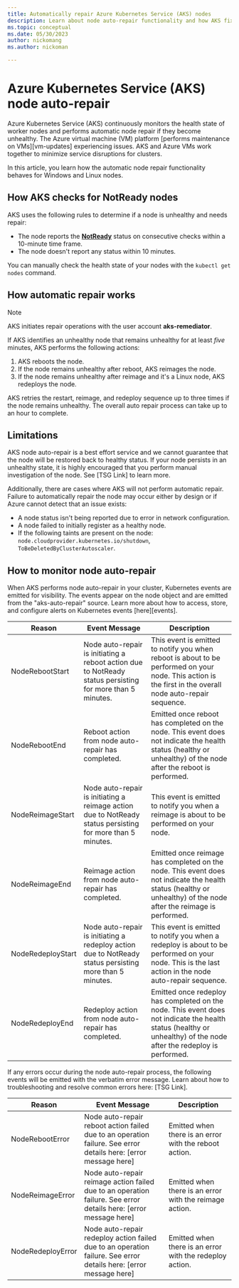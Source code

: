 ```yaml
---
title: Automatically repair Azure Kubernetes Service (AKS) nodes 
description: Learn about node auto-repair functionality and how AKS fixes broken worker nodes.
ms.topic: conceptual
ms.date: 05/30/2023
author: nickomang
ms.author: nickoman

---
```


# Azure Kubernetes Service (AKS) node auto-repair

Azure Kubernetes Service (AKS) continuously monitors the health state of worker nodes and performs automatic node repair if they become unhealthy. The Azure virtual machine (VM) platform [performs maintenance on VMs][vm-updates] experiencing issues. AKS and Azure VMs work together to minimize service disruptions for clusters.

In this article, you learn how the automatic node repair functionality behaves for Windows and Linux nodes.

## How AKS checks for NotReady nodes

AKS uses the following rules to determine if a node is unhealthy and needs repair:

* The node reports the [**NotReady**](https://kubernetes.io/docs/reference/node/node-status/#condition) status on consecutive checks within a 10-minute time frame.
* The node doesn't report any status within 10 minutes.

You can manually check the health state of your nodes with the `kubectl get nodes` command.

## How automatic repair works

> [!NOTE]
> AKS initiates repair operations with the user account **aks-remediator**.

If AKS identifies an unhealthy node that remains unhealthy for at least *five* minutes, AKS performs the following actions:

1. AKS reboots the node.
2. If the node remains unhealthy after reboot, AKS reimages the node.
3. If the node remains unhealthy after reimage and it's a Linux node, AKS redeploys the node.

AKS retries the restart, reimage, and redeploy sequence up to three times if the node remains unhealthy. The overall auto repair process can take up to an hour to complete. 

## Limitations
AKS node auto-repair is a best effort service and we cannot guarantee that the node will be restored back to healthy status. If your node persists in an unhealthy state, it is highly encouraged that you perform manual investigation of the node. See [TSG Link] to learn more.

Additionally, there are cases where AKS will not perform automatic repair. Failure to automatically repair the node may occur either by design or if Azure cannot detect that an issue exists:

* A node status isn't being reported due to error in network configuration.
* A node failed to initially register as a healthy node.
* If the following taints are present on the node: `node.cloudprovider.kubernetes.io/shutdown`, `ToBeDeletedByClusterAutoscaler`.

## How to monitor node auto-repair
When AKS performs node auto-repair in your cluster, Kubernetes events are emitted for visibility. The events appear on the node object and are emitted from the "aks-auto-repair" source. Learn more about how to access, store, and configure alerts on Kubernetes events [here][events].

| Reason | Event Message | Description |
| --- | --- | --- |
| NodeRebootStart | Node auto-repair is initiating a reboot action due to NotReady status persisting for more than 5 minutes. | This event is emitted to notify you when reboot is about to be performed on your node. This action is the first in the overall node auto-repair sequence. |
| NodeRebootEnd | Reboot action from node auto-repair has completed. | Emitted once reboot has completed on the node. This event does not indicate the health status (healthy or unhealthy) of the node after the reboot is performed. |
| NodeReimageStart | Node auto-repair is initiating a reimage action due to NotReady status persisting for more than 5 minutes. | This event is emitted to notify you when a reimage is about to be performed on your node. |
| NodeReimageEnd | Reimage action from node auto-repair has completed. | Emitted once reimage has completed on the node. This event does not indicate the health status (healthy or unhealthy) of the node after the reimage is performed. |
| NodeRedeployStart | Node auto-repair is initiating a redeploy action due to NotReady status persisting more than 5 minutes. | This event is emitted to notify you when a redeploy is about to be performed on your node. This is the last action in the node auto-repair sequence. |
| NodeRedeployEnd | Redeploy action from node auto-repair has completed. | Emitted once redeploy has completed on the node. This event does not indicate the health status (healthy or unhealthy) of the node after the redeploy is performed. |

If any errors occur during the node auto-repair process, the following events will be emitted with the verbatim error message. Learn about how to troubleshooting and resolve common errors here: [TSG Link].

| Reason | Event Message | Description |
| --- | --- | --- |
| NodeRebootError | Node auto-repair reboot action failed due to an operation failure. See error details here: [error message here] | Emitted when there is an error with the reboot action. |
| NodeReimageError | Node auto-repair reimage action failed due to an operation failure. See error details here: [error message here] | Emitted when there is an error with the reimage action. |
| NodeRedeployError | Node auto-repair redeploy action failed due to an operation failure. See error details here: [error message here] | Emitted when there is an error with the redeploy action. |
